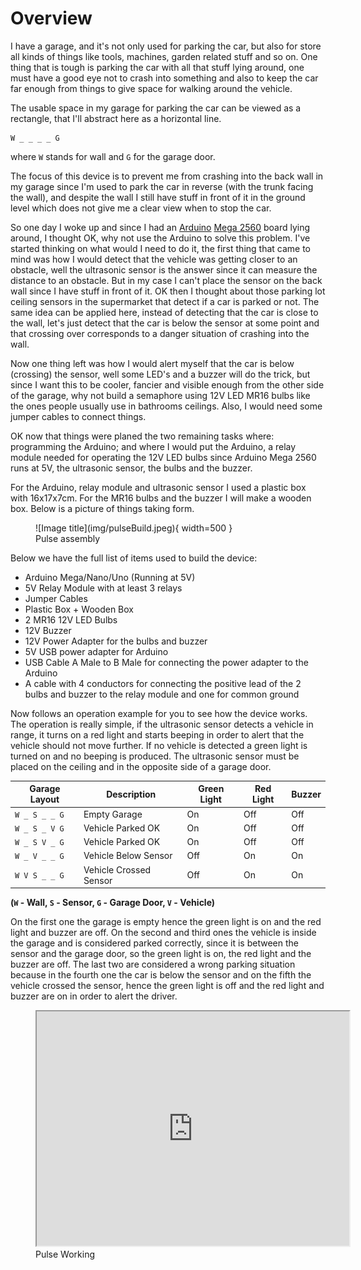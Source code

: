 # Overview

I have a garage, and it's not only used for parking the car, but also for store
all kinds of things like tools, machines, garden related stuff and so on. One
thing that is tough is parking the car with all that stuff lying around, one
must have a good eye not to crash into something and also to keep the car far
enough from things to give space for walking around the vehicle.

The usable space in my garage for parking the car can be viewed as a rectangle,
that I'll abstract here as a horizontal line.

```
W _ _ _ _ G
```

where `W` stands for wall and `G` for the garage door.

The focus of this device is to prevent me from crashing into the back wall in my
garage since I'm used to park the car in reverse (with the trunk facing the
wall), and despite the wall I still have stuff in front of it in the ground
level which does not give me a clear view when to stop the car.

So one day I woke up and since I had an [Arduino][arduino] [Mega 2560][mega2560]
board lying around, I thought OK, why not use the Arduino to solve this problem.
I've started thinking on what would I need to do it, the first thing that came
to mind was how I would detect that the vehicle was getting closer to an
obstacle, well the ultrasonic sensor is the answer since it can measure the
distance to an obstacle. But in my case I can't place the sensor on the back
wall since I have stuff in front of it. OK then I thought about those parking
lot ceiling sensors in the supermarket that detect if a car is parked or not.
The same idea can be applied here, instead of detecting that the car is close to
the wall, let's just detect that the car is below the sensor at some point and
that crossing over corresponds to a danger situation of crashing into the wall.

Now one thing left was how I would alert myself that the car is below (crossing)
the sensor, well some LED's and a buzzer will do the trick, but since I want
this to be cooler, fancier and visible enough from the other side of the garage,
why not build a semaphore using 12V LED MR16 bulbs like the ones people usually
use in bathrooms ceilings. Also, I would need some jumper cables to connect
things.

OK now that things were planed the two remaining tasks where: programming the
Arduino; and where I would put the Arduino, a relay module needed for operating
the 12V LED bulbs since Arduino Mega 2560 runs at 5V, the ultrasonic sensor, the
bulbs and the buzzer.

For the Arduino, relay module and ultrasonic sensor I used a plastic box with
16x17x7cm. For the MR16 bulbs and the buzzer I will make a wooden box. Below is
a picture of things taking form.

<!--suppress HtmlUnknownAttribute -->
<figure markdown>
  ![Image title](img/pulseBuild.jpeg){ width=500 }
  <figcaption>Pulse assembly</figcaption>
</figure>

Below we have the full list of items used to build the device:

- Arduino Mega/Nano/Uno (Running at 5V)
- 5V Relay Module with at least 3 relays
- Jumper Cables
- Plastic Box + Wooden Box
- 2 MR16 12V LED Bulbs
- 12V Buzzer
- 12V Power Adapter for the bulbs and buzzer
- 5V USB power adapter for Arduino
- USB Cable A Male to B Male for connecting the power adapter to the Arduino
- A cable with 4 conductors for connecting the positive lead of the 2 bulbs and
  buzzer to the relay module and one for common ground

Now follows an operation example for you to see how the device works. The
operation is really simple, if the ultrasonic sensor detects a vehicle in range,
it turns on a red light and starts beeping in order to alert that the vehicle
should not move further. If no vehicle is detected a green light is turned on
and no beeping is produced. The ultrasonic sensor must be placed on the ceiling
and in the opposite side of a garage door.

| Garage Layout | Description            | Green Light | Red Light | Buzzer |
|---------------|------------------------|-------------|-----------|--------|
| `W _ S _ _ G` | Empty Garage           | On          | Off       | Off    |
| `W _ S _ V G` | Vehicle Parked OK      | On          | Off       | Off    |
| `W _ S V _ G` | Vehicle Parked OK      | On          | Off       | Off    |
| `W _ V _ _ G` | Vehicle Below Sensor   | Off         | On        | On     |
| `W V S _ _ G` | Vehicle Crossed Sensor | Off         | On        | On     |

**(`W` - Wall, `S` - Sensor, `G` - Garage Door, `V` - Vehicle)**

On the first one the garage is empty hence the green light is on and the red
light and buzzer are off. On the second and third ones the vehicle is inside the
garage and is considered parked correctly, since it is between the sensor and
the garage door, so the green light is on, the red light and the buzzer are off.
The last two are considered a wrong parking situation because in the fourth one
the car is below the sensor and on the fifth the vehicle crossed the sensor,
hence the green light is off and the red light and buzzer are on in order to
alert the driver.

<figure markdown>
<iframe style="width: 500px; height: 375px" src="https://www.youtube.com/embed/2pm2MEYWfsA" allowfullscreen></iframe>
<figcaption>Pulse Working</figcaption>
</figure>

[arduino]: http://arduino.cc/

[mega2560]: http://www.arduino.cc/en/Main/ArduinoBoardMega2560